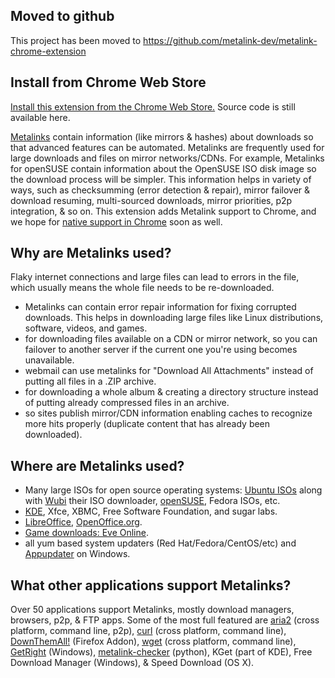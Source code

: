 ## Moved to github ##

This project has been moved to https://github.com/metalink-dev/metalink-chrome-extension

## Install from Chrome Web Store ##

[Install this extension from the Chrome Web Store.](https://chrome.google.com/webstore/detail/jnpljlobbiggcdikagmiepniibjdinap) Source code is still available here.

[Metalinks](http://www.metalinker.org/) contain information (like mirrors & hashes) about downloads so that advanced features can be automated. Metalinks are frequently used for large downloads and files on mirror networks/CDNs. For example, Metalinks for openSUSE contain information about the OpenSUSE ISO disk image so the download process will be simpler. This information helps in variety of ways, such as checksumming (error detection & repair), mirror failover & download resuming, multi-sourced downloads, mirror priorities, p2p integration, & so on. This extension adds Metalink support to Chrome, and we hope for [native support in Chrome](http://code.google.com/p/chromium/issues/detail?id=1751) soon as well.

## Why are Metalinks used? ##

Flaky internet connections and large files can lead to errors in the file, which usually means the whole file needs to be re-downloaded.

  * Metalinks can contain error repair information for fixing corrupted downloads. This helps in downloading large files like Linux distributions, software, videos, and games.
  * for downloading files available on a CDN or mirror network, so you can failover to another server if the current one you're using becomes unavailable.
  * webmail can use metalinks for "Download All Attachments" instead of putting all files in a .ZIP archive.
  * for downloading a whole album & creating a directory structure instead of putting already compressed files in an archive.
  * so sites publish mirror/CDN information enabling caches to recognize more hits properly (duplicate content that has already been downloaded).

## Where are Metalinks used? ##

  * Many large ISOs for open source operating systems: [Ubuntu ISOs](http://releases.ubuntu.com/releases/oneiric/) along with [Wubi](http://www.ubuntu.com/download/ubuntu/windows-installer) their ISO downloader, [openSUSE](http://download.opensuse.org/distribution/12.1/iso/), Fedora ISOs, etc.
  * [KDE](http://dot.kde.org/2012/03/26/kde-enhances-mirroring-network), Xfce, XBMC, Free Software Foundation, and sugar labs.
  * [LibreOffice](http://download.documentfoundation.org/libreoffice/stable/3.5.2/win/x86/), [OpenOffice.org](http://openoffice.mirrorbrain.org/stable/3.3.0/).
  * [Game downloads: Eve Online](https://forums.eveonline.com/default.aspx?g=posts&m=51440).
  * all yum based system updaters (Red Hat/Fedora/CentOS/etc) and [Appupdater](http://www.nabber.org/projects/appupdater/) on Windows.

## What other applications support Metalinks? ##

Over 50 applications support Metalinks, mostly download managers, browsers, p2p, & FTP apps. Some of the most full featured are [aria2](http://aria2.sourceforge.net/) (cross platform, command line, p2p), [curl](https://github.com/bagder/curl) (cross platform, command line), [DownThemAll!](http://www.downthemall.net/) (Firefox Addon), [wget](https://github.com/ilimugur/GSoC-Project) (cross platform, command line), [GetRight](http://www.getright.com/) (Windows), [metalink-checker](http://metalinks.svn.sourceforge.net/viewvc/metalinks/checker/metalink.py?view=markup) (python), KGet (part of KDE), Free Download Manager (Windows), & Speed Download (OS X).
